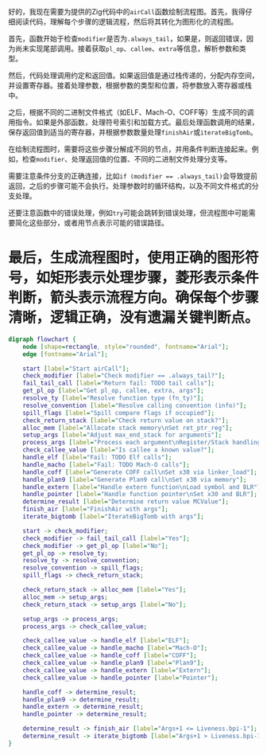 好的，我现在需要为提供的Zig代码中的`airCall`函数绘制流程图。首先，我得仔细阅读代码，理解每个步骤的逻辑流程，然后将其转化为图形化的流程图。

首先，函数开始于检查`modifier`是否为`.always_tail`，如果是，则返回错误，因为尚未实现尾部调用。接着获取`pl_op`、`callee`、`extra`等信息，解析参数和类型。

然后，代码处理调用约定和返回值。如果返回值是通过栈传递的，分配内存空间，并设置寄存器。接着处理参数，根据参数的类型和位置，将参数放入寄存器或栈中。

之后，根据不同的二进制文件格式（如ELF、Mach-O、COFF等）生成不同的调用指令。如果是外部函数，处理符号索引和加载方式。最后处理函数调用的结果，保存返回值到适当的寄存器，并根据参数数量处理`finishAir`或`iterateBigTomb`。

在绘制流程图时，需要将这些步骤分解成不同的节点，并用条件判断连接起来。例如，检查`modifier`、处理返回值的位置、不同的二进制文件处理分支等。

需要注意条件分支的正确连接，比如`if (modifier == .always_tail)`会导致提前返回，之后的步骤可能不会执行。处理参数时的循环结构，以及不同文件格式的分支处理。

还要注意函数中的错误处理，例如`try`可能会跳转到错误处理，但流程图中可能需要简化这些部分，或者用节点表示可能的错误路径。

最后，生成流程图时，使用正确的图形符号，如矩形表示处理步骤，菱形表示条件判断，箭头表示流程方向。确保每个步骤清晰，逻辑正确，没有遗漏关键判断点。
================================================
```dot
digraph flowchart {
    node [shape=rectangle, style="rounded", fontname="Arial"];
    edge [fontname="Arial"];

    start [label="Start airCall"];
    check_modifier [label="Check modifier == .always_tail?"];
    fail_tail_call [label="Return fail: TODO tail calls"];
    get_pl_op [label="Get pl_op, callee, extra, args"];
    resolve_ty [label="Resolve function type (fn_ty)"];
    resolve_convention [label="Resolve calling convention (info)"];
    spill_flags [label="Spill compare flags if occupied"];
    check_return_stack [label="Check return value on stack?"];
    alloc_mem [label="Allocate stack memory\nSet ret_ptr_reg"];
    setup_args [label="Adjust max_end_stack for arguments"];
    process_args [label="Process each argument\nRegister/Stack handling"];
    check_callee_value [label="Is callee a known value?"];
    handle_elf [label="Fail: TODO Elf calls"];
    handle_macho [label="Fail: TODO Mach-O calls"];
    handle_coff [label="Generate COFF call\nSet x30 via linker_load"];
    handle_plan9 [label="Generate Plan9 call\nSet x30 via memory"];
    handle_extern [label="Handle extern function\nLoad symbol and BLR"];
    handle_pointer [label="Handle function pointer\nSet x30 and BLR"];
    determine_result [label="Determine return value MCValue"];
    finish_air [label="FinishAir with args"];
    iterate_bigtomb [label="IterateBigTomb with args"];

    start -> check_modifier;
    check_modifier -> fail_tail_call [label="Yes"];
    check_modifier -> get_pl_op [label="No"];
    get_pl_op -> resolve_ty;
    resolve_ty -> resolve_convention;
    resolve_convention -> spill_flags;
    spill_flags -> check_return_stack;

    check_return_stack -> alloc_mem [label="Yes"];
    alloc_mem -> setup_args;
    check_return_stack -> setup_args [label="No"];

    setup_args -> process_args;
    process_args -> check_callee_value;

    check_callee_value -> handle_elf [label="ELF"];
    check_callee_value -> handle_macho [label="Mach-O"];
    check_callee_value -> handle_coff [label="COFF"];
    check_callee_value -> handle_plan9 [label="Plan9"];
    check_callee_value -> handle_extern [label="Extern"];
    check_callee_value -> handle_pointer [label="Pointer"];

    handle_coff -> determine_result;
    handle_plan9 -> determine_result;
    handle_extern -> determine_result;
    handle_pointer -> determine_result;

    determine_result -> finish_air [label="Args+1 <= Liveness.bpi-1"];
    determine_result -> iterate_bigtomb [label="Args+1 > Liveness.bpi-1"];
}
```